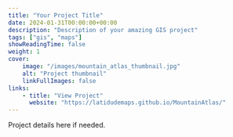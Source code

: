 ```yaml
---
title: "Your Project Title"
date: 2024-01-31T00:00:00+00:00
description: "Description of your amazing GIS project"
tags: ["gis", "maps"]
showReadingTime: false
weight: 1
cover:
    image: "/images/mountain_atlas_thumbnail.jpg"
    alt: "Project thumbnail"
    linkFullImages: false
links:
    - title: "View Project"
      website: "https://latidudemaps.github.io/MountainAtlas/"
---
```


Project details here if needed.